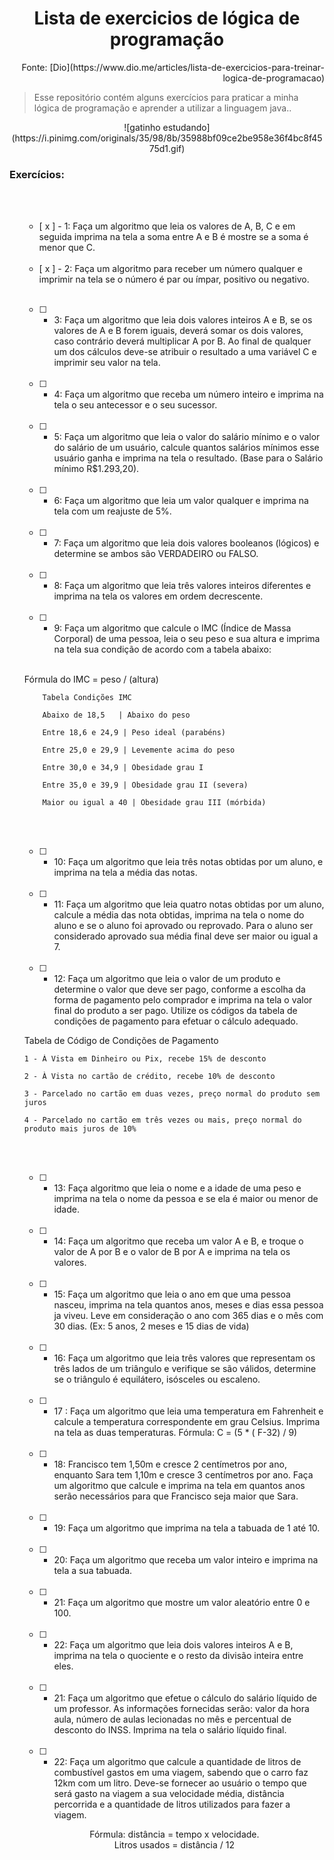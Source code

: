 <h1 align = center> Lista de exercicios de lógica de programação  </h1>


<p align = right>Fonte: [Dio](https://www.dio.me/articles/lista-de-exercicios-para-treinar-logica-de-programacao)  </p>   

<blockquote> Esse repositório contém alguns exercícios para praticar a minha lógica de programação e aprender a utilizar a linguagem java.. </blockquote>

<p align = center> ![gatinho estudando](https://i.pinimg.com/originals/35/98/8b/35988bf09ce2be958e36f4bc8f4575d1.gif) </p>

<h3> Exercícios: </h3>
<ul>

<br><br>
-  [ x ] - 1: Faça um algoritmo que leia os valores de A, B, C e em seguida imprima na tela a soma entre A e B é mostre se a soma é menor que C.
<br><br>
- [ x ] - 2: Faça um algoritmo para receber um número qualquer e imprimir na tela se o número é par ou ímpar, positivo ou negativo.
<br><br>
- [ ] -  3: Faça um algoritmo que leia dois valores inteiros A e B, se os valores de A e B forem iguais, deverá somar os dois valores, caso contrário deverá multiplicar A por B. Ao final de qualquer um dos cálculos deve-se atribuir o resultado a uma variável C e imprimir seu valor na tela.
<br><br>
- [ ] - 4: Faça um algoritmo que receba um número inteiro e imprima na tela o seu antecessor e o seu sucessor.
<br><br>
- [ ] -  5: Faça um algoritmo que leia o valor do salário mínimo e o valor do salário de um usuário, calcule quantos salários mínimos esse usuário ganha e imprima na tela o resultado. (Base para o Salário mínimo R$1.293,20).
<br><br>
- [ ] -  6: Faça um algoritmo que leia um valor qualquer e imprima na tela com um reajuste de 5%.
<br><br>
- [ ] -  7:  Faça um algoritmo que leia dois valores booleanos (lógicos) e determine se ambos são VERDADEIRO ou FALSO.
<br><br>
- [ ] - 8: Faça um algoritmo que leia três valores inteiros diferentes e imprima na tela os valores em ordem decrescente.
<br><br>
- [ ] -  9: Faça um algoritmo que calcule o IMC (Índice de Massa Corporal) de uma pessoa, leia o seu peso e sua altura e imprima na tela sua condição de acordo com a tabela abaixo:
<br>
<p> 
    Fórmula do IMC = peso / (altura)

        Tabela Condições IMC

        Abaixo de 18,5   | Abaixo do peso          

        Entre 18,6 e 24,9 | Peso ideal (parabéns)  

        Entre 25,0 e 29,9 | Levemente acima do peso

        Entre 30,0 e 34,9 | Obesidade grau I 

        Entre 35,0 e 39,9 | Obesidade grau II (severa)

        Maior ou igual a 40 | Obesidade grau III (mórbida)
</p>
<br><br>

- [ ] -  10:  Faça um algoritmo que leia três notas obtidas por um aluno, e imprima na tela a média das notas.
<br><br>
- [ ] -  11:  Faça um algoritmo que leia quatro notas obtidas por um aluno, calcule a média das nota obtidas, imprima na tela o nome do aluno e se o aluno foi aprovado ou reprovado. Para o aluno ser considerado aprovado sua média final deve ser maior ou igual a 7.
<br><br>
- [ ] - 12:  Faça um algoritmo que leia o valor de um produto e determine o valor que deve ser pago, conforme a escolha da forma de pagamento pelo comprador e imprima na tela o valor final do produto a ser pago. Utilize os códigos da tabela de condições de pagamento para efetuar o cálculo adequado.

 <p>
    Tabela de Código de Condições de Pagamento

    1 - À Vista em Dinheiro ou Pix, recebe 15% de desconto

    2 - À Vista no cartão de crédito, recebe 10% de desconto

    3 - Parcelado no cartão em duas vezes, preço normal do produto sem juros

    4 - Parcelado no cartão em três vezes ou mais, preço normal do produto mais juros de 10%
</p>
 
<br><br>
- [ ] - 13:  Faça algoritmo que leia o nome e a idade de uma peso e imprima na tela o nome da pessoa e se ela é maior ou menor de idade. 
<br><br>
- [ ] - 14:  Faça um algoritmo que receba um valor A e B, e troque o valor de A por B e o valor de B por A e imprima na tela os valores.
<br><br>
- [ ] - 15:  Faça um algoritmo que leia o ano em que uma pessoa nasceu, imprima na tela quantos anos, meses e dias essa pessoa ja viveu. Leve em consideração o ano com 365 dias e o mês com 30 dias. (Ex: 5 anos, 2 meses e 15 dias de vida)
<br><br>
- [ ] - 16:  Faça um algoritmo que leia três valores que representam os três lados de um triângulo e verifique se são válidos, determine se o triângulo é equilátero, isósceles ou escaleno.
<br><br>
- [ ] - 17 : Faça um algoritmo que leia uma temperatura em Fahrenheit e calcule a temperatura correspondente em grau Celsius. Imprima na tela as duas temperaturas. Fórmula: C = (5 * ( F-32) / 9)
<br><br>
- [ ] - 18:  Francisco tem 1,50m e cresce 2 centímetros por ano, enquanto Sara tem 1,10m e cresce 3 centímetros por ano. Faça um algoritmo que calcule e imprima na tela em quantos anos serão necessários para que Francisco seja maior que Sara.
<br><br>
- [ ] - 19:  Faça um algoritmo que imprima na tela a tabuada de 1 até 10.
<br><br>
- [ ] - 20:  Faça um algoritmo que receba um valor inteiro e imprima na tela a sua tabuada.
<br><br>
- [ ] - 21:  Faça um algoritmo que mostre um valor aleatório entre 0 e 100.
<br><br>
- [ ] - 22:  Faça um algoritmo que leia dois valores inteiros A e B, imprima na tela o quociente e o resto da divisão inteira entre eles.
<br><br>
- [ ] - 21:  Faça um algoritmo que efetue o cálculo do salário líquido de um professor. As informações fornecidas serão: valor da hora aula, número de aulas lecionadas no mês e percentual de desconto do INSS. Imprima na tela o salário líquido final.
<br><br>
- [ ] - 22: Faça um algoritmo que calcule a quantidade de litros de combustível gastos em uma viagem, sabendo que o carro faz 12km com um litro. Deve-se fornecer ao usuário o tempo que será gasto na viagem a sua velocidade média, distância percorrida e a quantidade de litros utilizados para fazer a viagem.

<p align = center> 
    Fórmula: distância = tempo x velocidade. <br>
    Litros usados = distância / 12 
</p>

</ul>

